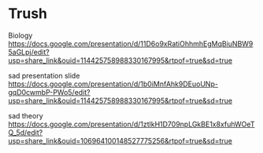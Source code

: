 # Trush

Biology
https://docs.google.com/presentation/d/11D6o9xRatiOhhmhEgMqBiuNBW95aGLpj/edit?usp=share_link&ouid=114425758988330167995&rtpof=true&sd=true

sad presentation slide
https://docs.google.com/presentation/d/1b0iMnfAhk9DEuoUNp-gqD0cwmbP-PWo5/edit?usp=share_link&ouid=114425758988330167995&rtpof=true&sd=true

sad theory
https://docs.google.com/presentation/d/1ztlkH1D709npLGkBE1x8xfuhWOeTQ_5d/edit?usp=share_link&ouid=106964100148527775256&rtpof=true&sd=true

